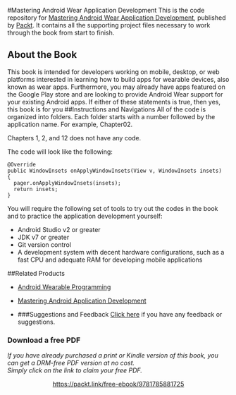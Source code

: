 


#Mastering Android Wear Application Development
This is the code repository for [Mastering Android Wear Application Development](https://www.packtpub.com/application-development/mastering-android-wear-application-development?utm_source=github&utm_medium=repository&utm_campaign=9781785881725), published by [Packt](www.packtpub.com). It contains all the supporting project files necessary to work through the book from start to finish.
## About the Book
This book is intended for developers working on mobile, desktop, or web platforms interested in learning how to build apps for wearable devices, also known as wear apps. Furthermore, you may already have apps featured on the Google Play store and are looking to provide Android Wear support for your existing Android apps. If either of these statements is true, then yes, this book is for you
##Instructions and Navigations
All of the code is organized into folders. Each folder starts with a number followed by the application name. For example, Chapter02.

Chapters 1, 2, and 12 does not have any code.

The code will look like the following:
```
@Override
public WindowInsets onApplyWindowInsets(View v, WindowInsets insets)
{
  pager.onApplyWindowInsets(insets);
  return insets;
}
```

You will require the following set of tools to try out the codes in the book and to practice the application development yourself:

* Android Studio v2 or greater
* JDK v7 or greater
* Git version control
* A development system with decent hardware configurations, such as a fast CPU and adequate RAM for developing mobile applications

##Related Products
* [Android Wearable Programming](https://www.packtpub.com/application-development/android-wearable-programming?utm_source=github&utm_medium=repository&utm_campaign=9781785280153)

* [Mastering Android Application Development](https://www.packtpub.com/application-development/mastering-android-application-development?utm_source=github&utm_medium=repository&utm_campaign=9781785884221)

* []()
###Suggestions and Feedback
[Click here](https://docs.google.com/forms/d/e/1FAIpQLSe5qwunkGf6PUvzPirPDtuy1Du5Rlzew23UBp2S-P3wB-GcwQ/viewform) if you have any feedback or suggestions.
### Download a free PDF

 <i>If you have already purchased a print or Kindle version of this book, you can get a DRM-free PDF version at no cost.<br>Simply click on the link to claim your free PDF.</i>
<p align="center"> <a href="https://packt.link/free-ebook/9781785881725">https://packt.link/free-ebook/9781785881725 </a> </p>